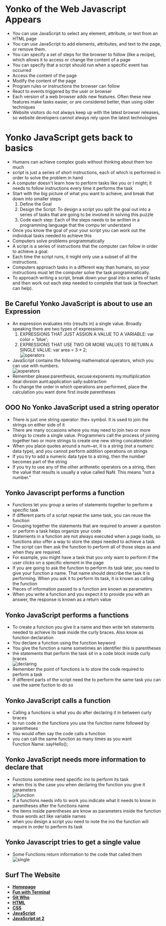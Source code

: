 # **Yonko of the Web Javascript Appears**
+  You can use JavaScript to select any element, attribute, or text from an HTML page
+  You can use JavaScript to add elements, attributes, and text to the page, or remove them.
+ You can specify a set of steps for the browser to follow (like a recipe), which allows it to access or change the content of a page
+  You can specify that a script should run when a specific event has occurred
+  Access the content of the page
+  Modify the content of the page
+  Program rules or instructions the browser can follow 
+  React to events triggered by the user or browser
+  Each version of a web browser adds new features. Often these new features make tasks easier, or are considered better, than using older techniques
+ Website visitors do not always keep up with the latest browser releases, so website developers cannot always rely upon the latest technologies

# **Yonko JavaScript gets back to basics**
+ Humans can achieve complex goals without thinking about them too much
+ script is just a series of short instructions, each of which is performed in order
to solve the problem in hand
+  A computer doesn't learn how to perform tasks like you or I might; it needs to follow instructions every time it performs the task
+  Start with the big picture of what you want to achieve, and break that down into smaller steps
   1. Define the Goal 
   2. Design the Script: To design a script you split the goal out into a series of tasks that are going to be involved in solving this puzzle
   3. Code each step: Each of the steps needs to be written in a programming language that the compu ter understand 
+ Once you know the goal of your your script you can work out the individual tasks needed to achieve this
+ Computers solve problems programmatically
+  A script is a series of instructions that the computer can follow in order to achieve a goal.
+ Each time the script runs, it might only use a subset of all the instructions.
+ Computers approach tasks in a different way than humans, so your instructions must let the computer solve the task programmatically.
+ To approach writing a script, break down your goal into a series of tasks and then work out each step needed to complete that task (a flowchart can help).

## **Be Careful Yonko JavaScript is about to use an Expression**
+ An expression evaluates into (results in) a single value. Broadly speaking there are two types of expressions.  
  1. EXPRESSIONS THAT JUST ASSIGN A VALUE TO A VARIABLE: var color = 'blue';
  2. EXPRESSIONS THAT USE TWO OR MORE VALUES TO RETURN A SINGLE VALUE: var area = 3 * 2;  
![operators](./Images/types-of-operators.png)  
+ JavaScript contains the following mathematical operators, which you can use with numbers.  
![aoperators](./Images/arithmetic-operators.png)
+ Remember please:parenthesis, excuse:exponents my:multiplication dear:divsion aunt:application sally:subtraction  
+ To change the order in which operations are performed, place the calculation you want done first inside parentheses

## **OOO No Yonko JavaScript used a string operator**
+ There is just one string operator: the+ symbol. It is used to join the strings on either side of it
+ There are many occasions where you may need to join two or more strings to create a single value. Programmers call the process of joining together two or more strings to create one new string concatenation
+ When you place quotes around a num~er, it is a string (not a numeric data type\), and you cannot perform addition operations on strings
+ If you try to add a numeric data type to a string, then the number becomes part of the string
+ If you try to use any of the other arithmetic operators on a string, then the value that results is usually a value called NaN. This means "not a number."

## **Yonko Javascript performs a function**
+ Functions let you group a series of statements together to perform a specific task
+ If different parts of a script repeat the same task, you can reuse the function 
+ Grouping together the statements that are required to answer a question or perform a task helps organize your code
+ Statements in a function are not always executed when a page loads, so functions also offer a way to store the steps needed to achieve a task
+ The script can then ask the function to perform all of those steps as and when they are required.
+ For example, you might have a task that you only want to perform if the user clicks on a specific element in the page
+ If you are going to ask the function to perform its task later, you need to give your function a name. That name should describe the task it is performing. When you ask it to perform its task, it is known as calling the function
+ Pieces of information passed to a function are known as parameters
+ When you write a function and you expect it to provide you with an answer, the response is known as a return value

## **Yonko JavaScript performs a functions**
+ To create a function you give it a name and then write teh statements needed to achieve its task inside the curly braces. Also know as function declaration
+ You declare a function using the function keyword
+ You give the function a name sometimes an identifier this is parentheses
+ the statements that perform the task sit in a code block inside curly braces  
![declaring](Images/declaring-functions.png)  
+ Remember the point of functions is to store the code required to perform a task
+ If different parts of the script need the to perform the same task you can use the same fuction to do so 

## **Yonko JavaScript calls a function**
+ Calling a functions is what you do after declaring it in between curly braces 
+ to run code in the functions you use the function name followed by parentheses
+ You would often say the code calls a function
+ you can call the same function as many times as you want  
Function Name: sayHello(\);

## **Yonko JavaScript needs more information to declare that**
+ Functions sometime need specific ino to perform its task
+ when this is the case you when declaring the function you give it parameters  
![function](Images/declaring-functions.png)
+ If a functions needs info to work you indicate what it needs to know in parentheses after the functions name
+ the items inside parentheses are know as parameters inside the function those words act like variable names
+ when you design a script you need to note the ino the function will require in order to perform its task 

## **Yonko Javascript tries to get a single value**
+ Some Functions return information to the code that called them  
![single](./Images/single-value.png)

## **Surf The Website**
- [**Homepage**](README.md)  
- [**Fun with Terminal**](Terminal.md)
- [**Git Who**](Git.md)
- [**HTML**](HTML.md)
- [**CSS**](css.md)
- [**JavaScript**](javascript.md)
- [**JavaScript pt 2**](yonkojavascript.md)
<!-- DrP E-Sign Up, Up, Down, Down, Left, Right, Left, Right, B, A, Start -->
